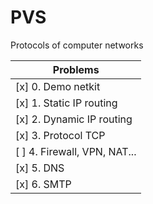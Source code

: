 # PVS
Protocols of computer networks

| Problems |
|----------|
[x] 0. Demo netkit |
[x] 1. Static IP routing |
[x] 2. Dynamic IP routing |
[x] 3. Protocol TCP |
[ ] 4. Firewall, VPN, NAT... |
[x] 5. DNS |
[x] 6. SMTP |